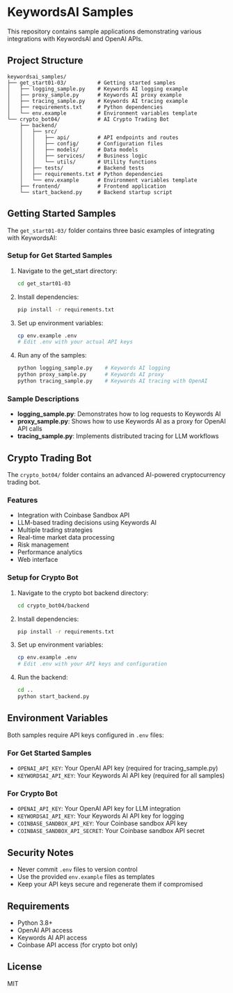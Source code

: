 # KeywordsAI Samples

This repository contains sample applications demonstrating various integrations with KeywordsAI and OpenAI APIs.

## Project Structure

```
keywordsai_samples/
├── get_start01-03/          # Getting started samples
│   ├── logging_sample.py    # Keywords AI logging example
│   ├── proxy_sample.py      # Keywords AI proxy example
│   ├── tracing_sample.py    # Keywords AI tracing example
│   ├── requirements.txt     # Python dependencies
│   └── env.example          # Environment variables template
└── crypto_bot04/            # AI Crypto Trading Bot
    ├── backend/
    │   ├── src/
    │   │   ├── api/         # API endpoints and routes
    │   │   ├── config/      # Configuration files
    │   │   ├── models/      # Data models
    │   │   ├── services/    # Business logic
    │   │   └── utils/       # Utility functions
    │   ├── tests/           # Backend tests
    │   ├── requirements.txt # Python dependencies
    │   └── env.example      # Environment variables template
    ├── frontend/            # Frontend application
    └── start_backend.py     # Backend startup script
```

## Getting Started Samples

The `get_start01-03/` folder contains three basic examples of integrating with KeywordsAI:

### Setup for Get Started Samples

1. Navigate to the get_start directory:
   ```bash
   cd get_start01-03
   ```

2. Install dependencies:
   ```bash
   pip install -r requirements.txt
   ```

3. Set up environment variables:
   ```bash
   cp env.example .env
   # Edit .env with your actual API keys
   ```

4. Run any of the samples:
   ```bash
   python logging_sample.py    # Keywords AI logging
   python proxy_sample.py      # Keywords AI proxy
   python tracing_sample.py    # Keywords AI tracing with OpenAI
   ```

### Sample Descriptions

- **logging_sample.py**: Demonstrates how to log requests to Keywords AI
- **proxy_sample.py**: Shows how to use Keywords AI as a proxy for OpenAI API calls
- **tracing_sample.py**: Implements distributed tracing for LLM workflows

## Crypto Trading Bot

The `crypto_bot04/` folder contains an advanced AI-powered cryptocurrency trading bot.

### Features

- Integration with Coinbase Sandbox API
- LLM-based trading decisions using Keywords AI
- Multiple trading strategies
- Real-time market data processing
- Risk management
- Performance analytics
- Web interface

### Setup for Crypto Bot

1. Navigate to the crypto bot backend directory:
   ```bash
   cd crypto_bot04/backend
   ```

2. Install dependencies:
   ```bash
   pip install -r requirements.txt
   ```

3. Set up environment variables:
   ```bash
   cp env.example .env
   # Edit .env with your API keys and configuration
   ```

4. Run the backend:
   ```bash
   cd ..
   python start_backend.py
   ```

## Environment Variables

Both samples require API keys configured in `.env` files:

### For Get Started Samples
- `OPENAI_API_KEY`: Your OpenAI API key (required for tracing_sample.py)
- `KEYWORDSAI_API_KEY`: Your Keywords AI API key (required for all samples)

### For Crypto Bot
- `OPENAI_API_KEY`: Your OpenAI API key for LLM integration
- `KEYWORDSAI_API_KEY`: Your Keywords AI API key for logging
- `COINBASE_SANDBOX_API_KEY`: Your Coinbase sandbox API key
- `COINBASE_SANDBOX_API_SECRET`: Your Coinbase sandbox API secret

## Security Notes

- Never commit `.env` files to version control
- Use the provided `env.example` files as templates
- Keep your API keys secure and regenerate them if compromised

## Requirements

- Python 3.8+
- OpenAI API access
- Keywords AI API access
- Coinbase API access (for crypto bot only)

## License

MIT 